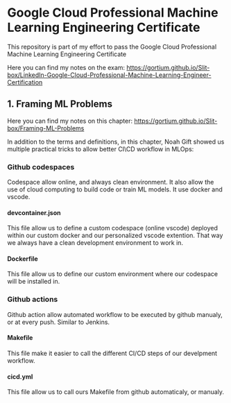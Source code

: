 # Google Cloud Professional Machine Learning Engineering Certificate
This repository is part of my effort to pass the Google Cloud Professional Machine Learning Engineering Certificate

Here you can find my notes on the exam: https://gortium.github.io/Slit-box/LinkedIn-Google-Cloud-Professional-Machine-Learning-Engineer-Certification

## 1. Framing ML Problems
Here you can find my notes on this chapter: https://gortium.github.io/Slit-box/Framing-ML-Problems

In addition to the terms and definitions, in this chapter, Noah Gift showed us multiple practical tricks to allow better CI\CD workflow in MLOps:

### Github codespaces
Codespace allow online, and always clean environment. It also allow the use of cloud computing to build code or train ML models. It use docker and vscode.

#### devcontainer.json
This file allow us to define a custom codespace (online vscode) deployed within our custom docker and our personalized vscode extention. That way we always have a clean development environment to work in.

#### Dockerfile
This file allow us to define our custom environment where our codespace will be installed in.

### Github actions
Github action allow automated workflow to be executed by github manualy, or at every push. Similar to Jenkins.

#### Makefile
This file make it easier to call the different CI/CD steps of our develpment workflow.

#### cicd.yml
This file allow us to call ours Makefile from github automaticaly, or manualy.

